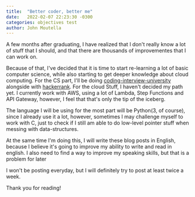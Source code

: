 ```yaml
---
title:  "Better coder, better me"
date:   2022-02-07 22:23:30 -0300
categories: objectives test
author: John Moutella
---
```

A few months after graduating, I have realized that I don't really know a lot of stuff that I should, and that there are thousands of improvementes that I can work on.

Because of that, I've decided that it is time to start re-learning a lot of basic computer science, while also starting to get deeper knowledge about cloud computing. For the CS part, I'll be doing [coding-interview-university](https://github.com/moutella/coding-interview-university) alongside with [hackerrank](https://www.hackerrank.com/moutella). For the cloud Stuff, I haven't decided my path yet. I currently work with AWS, using a lot of Lambda, Step Functions and API Gateway, however, I feel that that's only the tip of the iceberg.

The language I will be using for the most part will be Python(3, of course), since I already use it a lot, however, sometimes I may challenge myself to work with C, just to check if I still am able to do low-level pointer stuff when messing with data-structures.

At the same time I'm doing this, I will write these blog posts in English, because I believe it's going to improve my ability to write and read in english. I also need to find a way to improve my speaking skills, but that is a problem for later

I won't be posting everyday, but I will definitely try to post at least twice a week.

Thank you for reading!